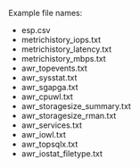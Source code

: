 
Example file names: 

- esp.csv
- metrichistory_iops.txt
- metrichistory_latency.txt
- metrichistory_mbps.txt
- awr_topevents.txt
- awr_sysstat.txt
- awr_sgapga.txt
- awr_cpuwl.txt
- awr_storagesize_summary.txt
- awr_storagesize_rman.txt
- awr_services.txt
- awr_iowl.txt
- awr_topsqlx.txt
- awr_iostat_filetype.txt